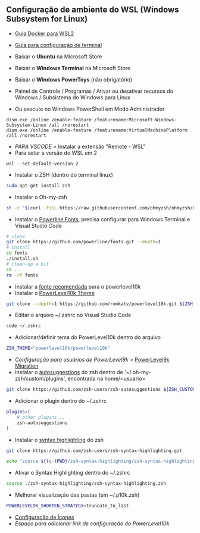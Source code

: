 ## Configuração de ambiente do WSL (Windows Subsystem for Linux)
* [Guia Docker para WSL2](https://github.com/codeedu/wsl2-docker-quickstart)
* [Guia para configuração de terminal](https://www.youtube.com/watch?v=Voei5KJaeIA&t=23s)

* Baixar o **Ubuntu** na Microsoft Store
* Baixar o **Windows Terminal** na Microsoft Store
* Baixar o **Windows PowerToys** (não obrigatório)
* Painel de Controle / Programas / Ativar ou desativar recursos do Windows / Subsistema do Windows para Linux
* Ou execute no Windows PowerShell em Modo Administrador
```shell
dism.exe /online /enable-feature /featurename:Microsoft-Windows-Subsystem-Linux /all /norestart
dism.exe /online /enable-feature /featurename:VirtualMachinePlatform /all /norestart
```
* _PARA VSCODE_ > Instalar a extensão "Remote - WSL"
* Para setar a versão do WSL em 2 
```shell 
wsl --set-default-version 2
```
* Instalar o ZSH (dentro do terminal linux)
```zsh
sudo apt-get install zsh
```
* Instalar o Oh-my-zsh
```zsh
sh -c "$(curl -fsSL https://raw.githubusercontent.com/ohmyzsh/ohmyzsh/master/tools/install.sh)"
```
* Instalar o [Powerline Fonts](https://github.com/powerline/fonts), precisa configurar para Windows Terminal e Visual Studio Code
```zsh
# clone
git clone https://github.com/powerline/fonts.git --depth=1
# install
cd fonts
./install.sh
# clean-up a bit
cd ..
rm -rf fonts
```
* Instalar a [fonte recomendada](https://github.com/romkatv/powerlevel10k/blob/master/font.md) para o powerlevel10k
* Instalar o [PowerLevel10k Theme](https://github.com/romkatv/powerlevel10k#oh-my-zsh)
```zsh
git clone --depth=1 https://github.com/romkatv/powerlevel10k.git ${ZSH_CUSTOM:-$HOME/.oh-my-zsh/custom}/themes/powerlevel10k
```
* Editar o arquivo ~/.zshrc no Visual Studio Code
```zsh
code ~/.zshrc
```
* Adicionar/definir tema do PowerLevel10k dentro do arquivo
```zsh
ZSH_THEME="powerlevel10k/powerlevel10k"
```
* _Configuração para usuários de PowerLevel9k_ > [PowerLevel9k Migration](https://github.com/romkatv/powerlevel10k#for-new-users)
* Instalar o [autosuggestions](https://github.com/zsh-users/zsh-autosuggestions/blob/master/INSTALL.md) do zsh dentro de '~/.oh-my-zsh/custom/plugins', encontrada na home/\<usuario>
```zsh
git clone https://github.com/zsh-users/zsh-autosuggestions ${ZSH_CUSTOM:-~/.oh-my-zsh/custom}/plugins/zsh-autosuggestions
```
* Adicionar o plugin dentro do ~/.zshrc
```zsh
plugins=( 
    # other plugins...
    zsh-autosuggestions
)
```
* Instalar o [syntax highlighting](https://github.com/zsh-users/zsh-syntax-highlighting/blob/master/INSTALL.md) do zsh
```zsh
git clone https://github.com/zsh-users/zsh-syntax-highlighting.git

echo "source ${(q-)PWD}/zsh-syntax-highlighting/zsh-syntax-highlighting.zsh" >> ${ZDOTDIR:-$HOME}/.zshrc
```
* Ativar o Syntax Highlighting dentro do ~/.zshrc
```zsh
source ./zsh-syntax-highlighting/zsh-syntax-highlighting.zsh
```
* Melhorar visualização das pastas (em ~/.p10k.zsh)
```zsh
POWERLEVEL9K_SHORTEN_STRATEGY=truncate_to_last
```
* [Configuração de Ícones](https://dev.to/codingones/a-better-shell-with-oh-my-zsh-1m0h) 
* _Espaço para adicionar link de configuração do PowerLevel10k_